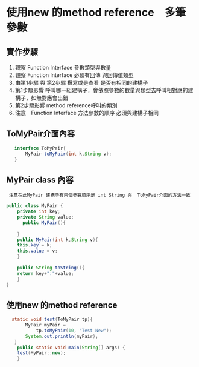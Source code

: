 # 使用new 的method  reference　多筆參數
## 實作步驟
1. 觀察 Function Interface 參數類型與數量
2. 觀察 Function Interface 必須有回傳 與回傳值類型
3. 由第1步驟 與 第2步驟 撰寫或是查看 是否有相同的建構子
4. 第1步驟影響 呼叫哪一組建構子，會依照參數的數量與類型去呼叫相對應的建構子，如無對應會出錯
5. 第2步驟影響 method  reference呼叫的類別
6. 注意　Function Interface 方法參數的順序 必須與建構子相同
## ToMyPair介面內容
```java
   interface ToMyPair{
       MyPair toMyPair(int k,String v);
   }
```
## MyPair class 內容
``` 注意在此MyPair 建構子有兩個參數順序是 int String 與  ToMyPair介面的方法一致```
```java
public class MyPair {
    private int key;
    private String value;
      public MyPair(){
	
    }
    public MyPair(int k,String v){
	this.key = k;
	this.value = v;
    }
    
    public String toString(){
	return key+":"+value;
    }
}
```
## 使用new 的method  reference
```java
  static void test(ToMyPair tp){
       MyPair myPair =  
	       tp.toMyPair(10, "Test New");
       System.out.println(myPair);
   }
    public static void main(String[] args) {
	test(MyPair::new);
    }
```
